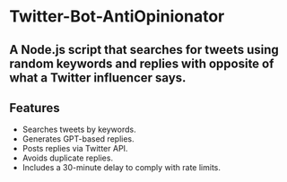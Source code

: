 # Twitter-Bot-AntiOpinionator
  A Node.js script that searches for tweets using random keywords and replies with opposite of what a Twitter influencer says. 
---

## Features
- Searches tweets by keywords.
- Generates GPT-based replies.
- Posts replies via Twitter API.
- Avoids duplicate replies.
- Includes a 30-minute delay to comply with rate limits.
